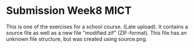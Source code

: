 # Submission Week8 MICT

This is one of the exercises for a school course. (Late upload). It contains a source file as well as a new file "modified.zif" (ZIF-format). This file has an unknown file structure, but was created using source.png. 
